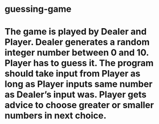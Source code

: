 ﻿# guessing-game
# The game is played by Dealer and Player. Dealer generates a random integer number between 0 and 10. Player has to guess it. The program should take input from Player as long as Player inputs same number as Dealer’s input was. Player gets advice to choose greater or smaller numbers in next choice.
